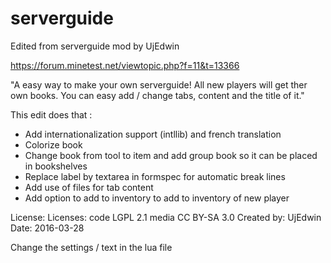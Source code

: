 # serverguide


Edited from serverguide mod by UjEdwin

https://forum.minetest.net/viewtopic.php?f=11&t=13366

"A easy way to make your own serverguide!
All new players will get ther own books.
You can easy add / change tabs, content and the title of it."

This edit does that :
- Add internationalization support (intllib) and french translation 
- Colorize book
- Change book from tool to item and add group book so it can be placed in bookshelves
- Replace label by textarea in formspec for automatic break lines
- Add use of files for tab content 
- Add option to add to inventory to add to inventory of new player

License: Licenses: code LGPL 2.1 media CC BY-SA 3.0
Created by: UjEdwin
Date: 2016-03-28

Change the settings / text in the lua file
